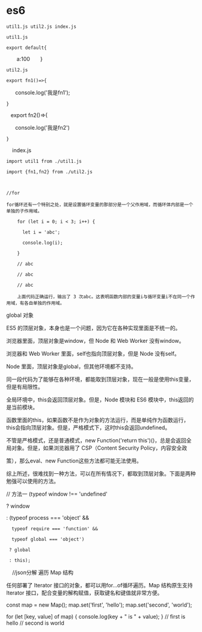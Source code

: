# es6

    util1.js util2.js index.js

    util1.js
    
    export default{
    
        a:100
      
    }
    
    util2.js

    export fn1()=>{

        console.log('我是fn1');

    }
    
    export fn2()=>{
    
        console.log('我是fn2')
      
    }
    
    index.js

    import util1 from ./util1.js

    import {fn1,fn2} from ./util2.js
    
    
    
    //for

    for循环还有一个特别之处，就是设置循环变量的那部分是一个父作用域，而循环体内部是一个单独的子作用域。

        for (let i = 0; i < 3; i++) {
        
          let i = 'abc';
          
          console.log(i);
          
        }
        
        // abc
        
        // abc
        
        // abc
        
        上面代码正确运行，输出了 3 次abc。这表明函数内部的变量i与循环变量i不在同一个作用域，有各自单独的作用域。
        
  
  
global 对象

ES5 的顶层对象，本身也是一个问题，因为它在各种实现里面是不统一的。

浏览器里面，顶层对象是window，但 Node 和 Web Worker 没有window。

浏览器和 Web Worker 里面，self也指向顶层对象，但是 Node 没有self。

Node 里面，顶层对象是global，但其他环境都不支持。

同一段代码为了能够在各种环境，都能取到顶层对象，现在一般是使用this变量，但是有局限性。

全局环境中，this会返回顶层对象。但是，Node 模块和 ES6 模块中，this返回的是当前模块。

函数里面的this，如果函数不是作为对象的方法运行，而是单纯作为函数运行，this会指向顶层对象。但是，严格模式下，这时this会返回undefined。

不管是严格模式，还是普通模式，new Function('return this')()，总是会返回全局对象。但是，如果浏览器用了 CSP（Content Security Policy，内容安全政

策），那么eval、new Function这些方法都可能无法使用。

综上所述，很难找到一种方法，可以在所有情况下，都取到顶层对象。下面是两种勉强可以使用的方法。


// 方法一
(typeof window !== 'undefined'

   ? window
   
   : (typeof process === 'object' &&
   
      typeof require === 'function' &&
      
      typeof global === 'object')
      
     ? global
     
     : this);
     
     //json分解
     遍历 Map 结构

任何部署了 Iterator 接口的对象，都可以用for...of循环遍历。Map 结构原生支持 Iterator 接口，配合变量的解构赋值，获取键名和键值就非常方便。

const map = new Map();
map.set('first', 'hello');
map.set('second', 'world');

for (let [key, value] of map) {
  console.log(key + " is " + value);
}
// first is hello
// second is world
     
